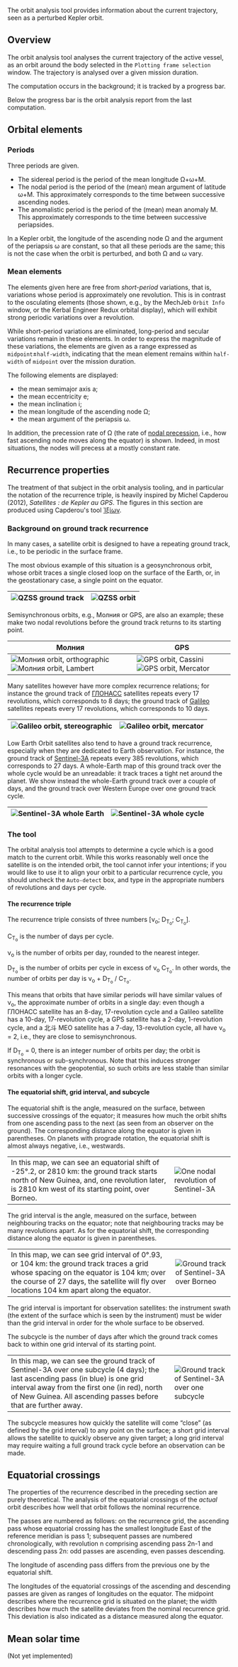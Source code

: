 The orbit analysis tool provides information about the current trajectory, seen as a perturbed Kepler orbit.

## Overview

The orbit analysis tool analyses the current trajectory of the active vessel, as an orbit around the body selected in the `Plotting frame selection` window. The trajectory is analysed over a given mission duration. 

The computation occurs in the background; it is tracked by a progress bar.

Below the progress bar is the orbit analysis report from the last computation.

## Orbital elements

### Periods

Three periods are given.

- The sidereal period is the period of the mean longitude Ω+ω+M. 
- The nodal period is the period of the (mean) mean argument of latitude ω+M. This approximately corresponds to the time between successive ascending nodes.
- The anomalistic period is the period of the (mean) mean anomaly M. This approximately corresponds to the time between successive periapsides.

In a Kepler orbit, the longitude of the ascending node Ω and the argument of the periapsis ω are constant, so that all these periods are the same; this is not the case when the orbit is perturbed, and both Ω and ω vary.

### Mean elements

The elements given here are free from *short-period* variations, that is, variations whose period is approximately one revolution.
This is in contrast to the osculating elements (those shown, e.g., by the MechJeb `Orbit Info` window, or the Kerbal Engineer Redux orbital display), which will exhibit strong periodic variations over a revolution.

While short-period variations are eliminated, long-period and secular variations remain in these elements.
In order to express the magnitude of these variations, the elements are given as a range expressed as `midpoint`±`half-width`, indicating that the mean element remains within `half-width` of `midpoint` over the mission duration.

The following elements are displayed:
- the mean semimajor axis a;
- the mean eccentricity e;
- the mean inclination i;
- the mean longitude of the ascending node Ω;
- the mean argument of the periapsis ω.

In addition, the precession rate of Ω (the rate of [nodal precession](https://en.wikipedia.org/wiki/Nodal_precession), i.e., how fast ascending node moves along the equator) is shown. Indeed, in most situations, the nodes will precess at a mostly constant rate.

## Recurrence properties

The treatment of that subject in the orbit analysis tooling, and in particular the notation of the recurrence triple, is heavily inspired by Michel Capderou (2012), *Satellites : de Kepler au GPS*. The figures in this section are produced using Capderou's tool [Ἰξίων](https://climserv.ipsl.polytechnique.fr/ixion/).

### Background on ground track recurrence

In many cases, a satellite orbit is designed to have a repeating ground track, i.e., to be periodic in the surface frame.

The most obvious example of this situation is a geosynchronous orbit, whose orbit traces a single closed loop on the surface of the Earth, or, in the geostationary case, a single point on the equator.

|![QZSS ground track](https://i.imgur.com/nJnjsqN.png) | ![QZSS orbit](https://i.imgur.com/hODLnIH.png) |
|---|---|

Semisynchronous orbits, e.g., Молния or GPS, are also an example; these make two nodal revolutions before the ground track returns to its starting point.

Молния | GPS
---|---
![Молния orbit, orthographic](https://i.imgur.com/4whFQXO.png) ![Молния orbit, Lambert](https://i.imgur.com/MuuKx0r.png) | ![GPS orbit, Cassini](https://i.imgur.com/KLZil2D.png) ![GPS orbit, Mercator](https://i.imgur.com/3vEFdwT.png)

Many satellites however have more complex recurrence relations; for instance the ground track of [ГЛОНАСС](https://en.wikipedia.org/wiki/GLONASS) satellites repeats every 17 revolutions, which corresponds to 8 days; the ground track of [Galileo](https://en.wikipedia.org/wiki/Galileo_(satellite_navigation)) satellites repeats every 17 revolutions, which corresponds to 10 days.

| ![Galileo orbit, stereographic](https://i.imgur.com/n2J5GDD.png) | ![Galileo orbit, mercator](https://i.imgur.com/vHj6PFJ.png) |
|---|---|

Low Earth Orbit satellites also tend to have a ground track recurrence, especially when they are dedicated to Earth observation. For instance, the ground track of [Sentinel-3A](https://en.wikipedia.org/wiki/Sentinel-3A) repeats every 385 revolutions, which corresponds to 27 days.  A whole-Earth map of this ground track over the whole cycle would be an unreadable: it track traces a tight net around the planet. We show instead the whole-Earth ground track over a couple of days, and the ground track over Western Europe over one ground track cycle.

| ![Sentinel-3A whole Earth](https://i.imgur.com/irgbQgY.png) | ![Sentinel-3A whole cycle](https://i.imgur.com/99tnSrM.png) |
|---|---|

### The tool

The orbital analysis tool attempts to determine a cycle which is a good match to the current orbit.  While this works reasonably well once the satellite is on the intended orbit, the tool cannot infer your intentions; if you would like to use it to align your orbit to a particular recurrence cycle, you should uncheck the `Auto-detect` box, and type in the appropriate numbers of revolutions and days per cycle.

#### The recurrence triple
The recurrence triple consists of three numbers [ν<sub>o</sub>; D<sub>T<sub>o</sub></sub>; C<sub>T<sub>o</sub></sub>].

C<sub>T<sub>o</sub></sub> is the number of days per cycle.

ν<sub>o</sub> is the number of orbits per day, rounded to the nearest integer.

D<sub>T<sub>o</sub></sub> is the number of orbits per cycle in excess of ν<sub>o</sub> C<sub>T<sub>o</sub></sub>.
In other words, the number of orbits per day is ν<sub>o</sub> + D<sub>T<sub>o</sub></sub> / C<sub>T<sub>o</sub></sub>.

This means that orbits that have similar periods will have similar values of ν<sub>o</sub>, the approximate number of orbits in a single day: even though а ГЛОНАСС satellite has an 8-day, 17-revolution cycle and a Galileo satellite has a 10-day, 17-revolution cycle, a GPS satellite has a 2-day, 1-revolution cycle, and a 北斗 MEO satellite has a 7-day, 13-revolution cycle, all have ν<sub>o</sub> = 2, i.e., they are close to semisynchronous.

If D<sub>T<sub>o</sub></sub> = 0, there is an integer number of orbits per day; the orbit is synchronous or sub-synchronous. Note that this induces stronger resonances with the geopotential, so such orbits are less stable than similar orbits with a longer cycle.

#### The equatorial shift, grid interval, and subcycle

The equatorial shift is the angle, measured on the surface, between successive crossings of the equator; it measures how much the orbit shifts from one ascending pass to the next (as seen from an observer on the ground).
The corresponding distance along the equator is given in parentheses. On planets with prograde rotation, the equatorial shift is almost always negative, i.e., westwards.

| | |
|---|---|
| In this map, we can see an equatorial shift of -25°.2, or 2810 km: the ground track starts north of New Guinea, and, one revolution later, is 2810 km west of its starting point, over Borneo.  | ![One nodal revolution of Sentinel-3A](https://i.imgur.com/BQX9O1A.png) |

The grid interval is the angle, measured on the surface, between neighbouring tracks on the equator; note that neighbouring tracks may be many revolutions apart. As for the equatorial shift, the corresponding distance along the equator is given in parentheses.

| | |
|---|---|
| In this map, we can see grid interval of 0°.93, or 104 km: the ground track traces a grid whose spacing on the equator is 104 km; over the course of 27 days, the satellite will fly over locations 104 km apart along the equator.  | ![Ground track of Sentinel-3A over Borneo](https://i.imgur.com/Vqj9wfq.png) |

The grid interval is important for observation satellites: the instrument swath (the extent of the surface which is seen by the instrument) must be wider than the grid interval in order for the whole surface to be observed.

The subcycle is the number of days after which the ground track comes back to within one grid interval of its starting point.

| | |
|---|---|
| In this map, we can see the ground track of Sentinel-3A over one subcycle (4 days); the last ascending pass (in blue) is one grid interval away from the first one (in red), north of New Guinea. All ascending passes before that are further away. | ![Ground track of Sentinel-3A over one subcycle](https://i.imgur.com/alioW0T.png)

The subcycle measures how quickly the satellite will come “close” (as defined by the grid interval) to any point on the surface; a short grid interval allows the satellite to quickly observe any given target; a long grid interval may require waiting a full ground track cycle before an observation can be made.

## Equatorial crossings

The properties of the recurrence described in the preceding section are purely theoretical. The analysis of the equatorial crossings of the *actual* orbit describes how well that orbit follows the nominal recurrence.

The passes are numbered as follows: on the recurrence grid, the ascending pass whose equatorial crossing has the smallest longitude East of the reference meridian is pass 1; subsequent passes are numbered chronologically, with revolution n comprising ascending pass 2n-1 and descending pass 2n: odd passes are ascending, even passes descending.

The longitude of ascending pass differs from the previous one by the equatorial shift.

The longitudes of the equatorial crossings of the ascending and descending passes are given as ranges of longitudes on the equator. The midpoint describes where the recurrence grid is situated on the planet; the width describes how much the satellite deviates from the nominal recurrence grid. This deviation is also indicated as a distance measured along the equator.

## Mean solar time
(Not yet implemented)